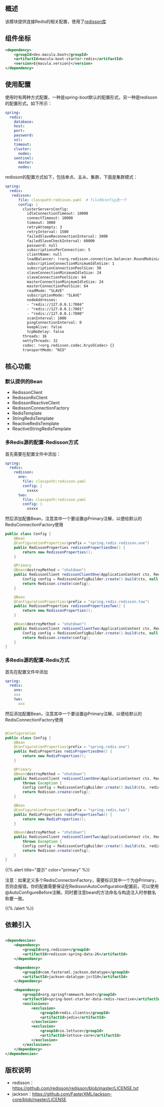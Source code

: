 ## 概述

该模块提供连接Redis的相关配置，使用了[redisson库](https://redisson.pro/)

## 组件坐标

```xml
<dependency>
    <groupId>dev.macula.boot</groupId>
    <artifactId>macula-boot-starter-redis</artifactId>
    <version>${macula.version}</version>
</dependency>
```

## 使用配置

使用时有两种方式配置，一种是spring-boot默认的配置形式，另一种是redisson的配置形式。如下所示：

```yaml
spring:
  redis:
    database: 
    host:
    port:
    password:
    ssl: 
    timeout:
    cluster:
      nodes:
    sentinel:
      master:
      nodes:
```

redisson的配置方式如下，包括单点、主从、集群，下面是集群模式：

```yaml
spring:
  redis:
   redisson: 
      file: classpath:redisson.yaml  # file和config选一个
      config: |
        clusterServersConfig:
          idleConnectionTimeout: 10000
          connectTimeout: 10000
          timeout: 3000
          retryAttempts: 3
          retryInterval: 1500
          failedSlaveReconnectionInterval: 3000
          failedSlaveCheckInterval: 60000
          password: null
          subscriptionsPerConnection: 5
          clientName: null
          loadBalancer: !<org.redisson.connection.balancer.RoundRobinLoadBalancer> {}
          subscriptionConnectionMinimumIdleSize: 1
          subscriptionConnectionPoolSize: 50
          slaveConnectionMinimumIdleSize: 24
          slaveConnectionPoolSize: 64
          masterConnectionMinimumIdleSize: 24
          masterConnectionPoolSize: 64
          readMode: "SLAVE"
          subscriptionMode: "SLAVE"
          nodeAddresses:
          - "redis://127.0.0.1:7004"
          - "redis://127.0.0.1:7001"
          - "redis://127.0.0.1:7000"
          scanInterval: 1000
          pingConnectionInterval: 0
          keepAlive: false
          tcpNoDelay: false
        threads: 16
        nettyThreads: 32
        codec: !<org.redisson.codec.Kryo5Codec> {}
        transportMode: "NIO"
```

## 核心功能

### 默认提供的Bean

- RedissonClient
- RedissonRxClient
- RedissonReactiveClient
- RedissonConnectionFactory
- RedisTemplate
- StringRedisTemplate
- ReactiveRedisTemplate
- ReactiveStringRedisTemplate

### 多Redis源的配置-Redisson方式

首先需要在配置文件中添加：

```yaml
spring:
  redis:
    redisson:
      one:
        file: classpath:redisson.yaml
        config: |
          xxxxx
      two:
        file: classpath:redisson.yaml
        config: |
          xxxxx
```

然后添加配置Bean，注意其中一个要设置@Primary注解，以便给默认的RedisConnectionFactory使用

```java
public class Config {
    @Bean
    @ConfigurationProperties(prefix = "spring.redis.redisson.one")
    public RedissonProperties redissonPropertiesOne() {
        return new RedissonProperties();
    }

    @Primary
    @Bean(destroyMethod = "shutdown")
    public RedissonClient redissonClientOne(ApplicationContext ctx, RedissonProperties redissonPropertiesOne) throws Exception {
        Config config = RedissonConfigBuilder.create().build(ctx, null, redissonProperties);
        return Redisson.create(config);
    }

    @Bean
    @ConfigurationProperties(prefix = "spring.redis.redisson.tow")
    public RedissonProperties redissonPropertiesTwo() {
        return new RedissonProperties();
    }

    @Bean(destroyMethod = "shutdown")
    public RedissonClient redissonClientTwo(ApplicationContext ctx, RedissonProperties redissonPropertiesTwo) throws Exception {
        Config config = RedissonConfigBuilder.create().build(ctx, null, redissonProperties);
        return Redisson.create(config);
    }
}
```

### 多Redis源的配置-Redis方式

首先在配置文件中添加

```yaml
spring:
  redis:
    one:
    xxx
    two:
      xxx
```

然后添加配置Bean，注意其中一个要设置@Primary注解，以便给默认的RedisConnectionFactory使用

```java

@Configuration
public class Config {
    @Bean
    @ConfigurationProperties(prefix = "spring.redis.one")
    public RedisProperties redisPropertiesOne() {
        return new RedisProperties();
    }

    @Primary
    @Bean(destroyMethod = "shutdown")
    public RedissonClient redissonClientOne(ApplicationContext ctx, RedisProperties redisPropertiesOne)
        throws Exception {
        Config config = RedissonConfigBuilder.create().build(ctx, redisPropertiesOne, new RedissonProperties());
        return Redisson.create(config);
    }

    @Bean
    @ConfigurationProperties(prefix = "spring.redis.two")
    public RedisProperties redisPropertiesTwo() {
        return new RedisProperties();
    }

    @Bean(destroyMethod = "shutdown")
    public RedissonClient redissonClientTwo(ApplicationContext ctx, RedisProperties redisPropertiesTwo)
        throws Exception {
        Config config = RedissonConfigBuilder.create().build(ctx, redisPropertiesTwo, new RedissonProperties());
        return Redisson.create(config);
    }
}
```

{{% alert title="提示" color="primary" %}}

注意：如果定义多个RedisConnectonFactory，需要标识其中一个为@Primary，否则会报错。你的配置需要保证在RedissonAutoConfiguration配置前，可以使用@AutoConfigureBefore注解。同时要注意bean的方法命名与构造注入时参数名称要一致。

{{% /alert %}}

## 依赖引入

```xml

<dependencies>
    <dependency>
        <groupId>org.redisson</groupId>
        <artifactId>redisson-spring-data-26</artifactId>
    </dependency>

    <dependency>
        <groupId>com.fasterxml.jackson.datatype</groupId>
        <artifactId>jackson-datatype-jsr310</artifactId>
    </dependency>

    <dependency>
        <groupId>org.springframework.boot</groupId>
        <artifactId>spring-boot-starter-data-redis-reactive</artifactId>
        <exclusions>
            <exclusion>
                <groupId>redis.clients</groupId>
                <artifactId>jedis</artifactId>
            </exclusion>
            <exclusion>
                <groupId>io.lettuce</groupId>
                <artifactId>lettuce-core</artifactId>
            </exclusion>
        </exclusions>
    </dependency>
</dependencies>
```

## 版权说明

- redisson：https://github.com/redisson/redisson/blob/master/LICENSE.txt
- jackson：https://github.com/FasterXML/jackson-core/blob/master/LICENSE